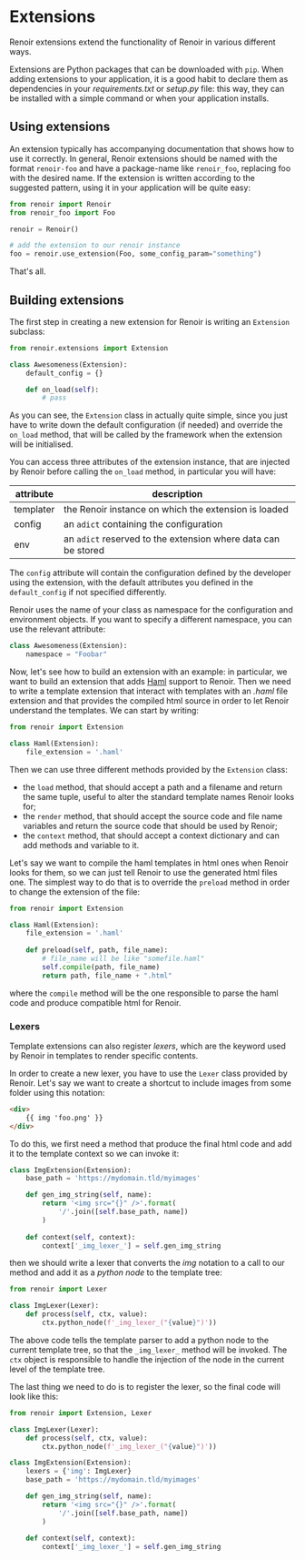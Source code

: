 Extensions
==========

Renoir extensions extend the functionality of Renoir in various different ways.

Extensions are Python packages that can be downloaded with `pip`. When adding extensions to your application, it is a good habit to declare them as dependencies in your *requirements.txt* or *setup.py* file: this way, they can be installed with a simple command or when your application installs.

Using extensions
----------------

An extension typically has accompanying documentation that shows how to use it correctly. In general, Renoir extensions should be named with the format `renoir-foo` and have a package-name like `renoir_foo`, replacing foo with the desired name. If the extension is written according to the suggested pattern, using it in your  application will be quite easy:

```python
from renoir import Renoir
from renoir_foo import Foo

renoir = Renoir()

# add the extension to our renoir instance
foo = renoir.use_extension(Foo, some_config_param="something")
```

That's all.


Building extensions
-------------------

The first step in creating a new extension for Renoir is writing an `Extension` subclass:

```python
from renoir.extensions import Extension

class Awesomeness(Extension):
    default_config = {}

    def on_load(self):
        # pass
```

As you can see, the `Extension` class in actually quite simple, since you just have to write down the default configuration (if needed) and override the `on_load` method, that will be called by the framework when the extension will be initialised.

You can access three attributes of the extension instance, that are injected by Renoir before calling the `on_load` method, in particular you will have:

| attribute | description |
| --- | --- |
| templater | the Renoir instance on which the extension is loaded |
| config | an `adict` containing the configuration |
| env | an `adict` reserved to the extension where data can be stored |

The `config` attribute will contain the configuration defined by the developer using the extension, with the default attributes you defined in the `default_config` if not specified differently.

Renoir uses the name of your class as namespace for the configuration and environment objects. If you want to specify a different namespace, you can use the relevant attribute:

```python
class Awesomeness(Extension):
    namespace = "Foobar"
```

Now, let's see how to build an extension with an example: in particular, we want to build an extension that adds [Haml](http://weppy.org/extensions/haml) support to Renoir. Then we need to write a template extension that interact with templates with an *.haml* file extension and that provides the compiled html source in order to let Renoir understand the templates. We can start by writing:

```python
from renoir import Extension

class Haml(Extension):
    file_extension = '.haml' 
```

Then we can use three different methods provided by the `Extension` class:

- the `load` method, that should accept a path and a filename and return the same tuple, useful to alter the standard template names Renoir looks for;
- the `render` method, that should accept the source code and file name variables and return the source code that should be used by Renoir;
- the `context` method, that should accept a context dictionary and can add methods and variable to it.

Let's say we want to compile the haml templates in html ones when Renoir looks for them, so we can just tell Renoir to use the generated html files one. The simplest way to do that is to override the `preload` method in order to change the extension of the file:

```python
from renoir import Extension

class Haml(Extension):
    file_extension = '.haml'
    
    def preload(self, path, file_name):
        # file_name will be like "somefile.haml"
        self.compile(path, file_name)
        return path, file_name + ".html" 
```

where the `compile` method will be the one responsible to parse the haml code and produce compatible html for Renoir.

### Lexers

Template extensions can also register *lexers*, which are the keyword used by Renoir in templates to render specific contents. 

<!-- For example, the standard `include_static` keyword is a lexer that produce the appropriate `<link>` or `<script>` html objects. -->

In order to create a new lexer, you have to use the `Lexer` class provided by Renoir. Let's say we want to create a shortcut to include images from some folder using this notation:

```html
<div>
    {{ img 'foo.png' }}
</div>
```

To do this, we first need a method that produce the final html code and add it to the template context so we can invoke it:

```python
class ImgExtension(Extension):
    base_path = 'https://mydomain.tld/myimages'

    def gen_img_string(self, name):
        return '<img src="{}" />'.format(
            '/'.join([self.base_path, name])
        )
    
    def context(self, context):
        context['_img_lexer_'] = self.gen_img_string
```

then we should write a lexer that converts the *img* notation to a call to our method and add it as a *python node* to the template tree:

```python
from renoir import Lexer

class ImgLexer(Lexer):
    def process(self, ctx, value):
        ctx.python_node(f'_img_lexer_("{value}")'))
```

The above code tells the template parser to add a python node to the current template tree, so that the `_img_lexer_` method will be invoked. The `ctx` object is responsible to handle the injection of the node in the current level of the template tree.

The last thing we need to do is to register the lexer, so the final code will look like this:

```python
from renoir import Extension, Lexer

class ImgLexer(Lexer):
    def process(self, ctx, value):
        ctx.python_node(f'_img_lexer_("{value}")'))

class ImgExtension(Extension):
    lexers = {'img': ImgLexer}
    base_path = 'https://mydomain.tld/myimages'

    def gen_img_string(self, name):
        return '<img src="{}" />'.format(
            '/'.join([self.base_path, name])
        )
    
    def context(self, context):
        context['_img_lexer_'] = self.gen_img_string
```

